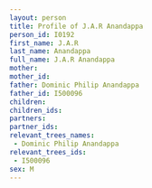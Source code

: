 ```yaml
---
layout: person
title: Profile of J.A.R Anandappa
person_id: I0192
first_name: J.A.R
last_name: Anandappa
full_name: J.A.R Anandappa
mother: 
mother_id: 
father: Dominic Philip Anandappa
father_id: I500096
children:
children_ids:
partners:
partner_ids:
relevant_trees_names:
 - Dominic Philip Anandappa
relevant_trees_ids:
 - I500096
sex: M
---
```


